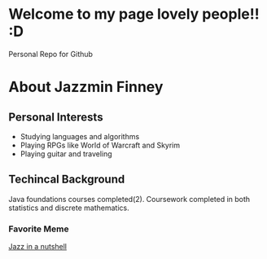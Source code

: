 # Welcome to my page lovely people!! :D
Personal Repo for Github


# About Jazzmin Finney

## Personal Interests
* Studying languages and algorithms
* Playing RPGs like World of Warcraft and Skyrim 
* Playing guitar and traveling

## Techincal Background
Java foundations courses completed(2). Coursework completed in both statistics and discrete mathematics. 

### Favorite Meme
[Jazz in a nutshell](https://brobible.com/wp-content/uploads/2020/08/50-best-memes-life-fixed.jpg)
